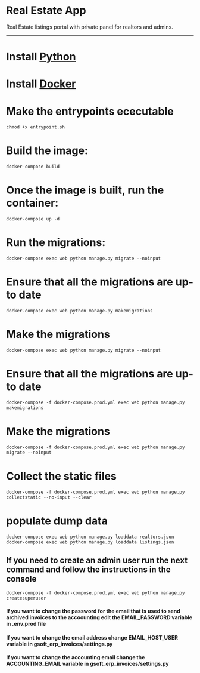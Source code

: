 # Real Estate App
Real Estate listings portal with private panel for realtors and admins.

---
# Install [Python](https://www.python.org/downloads/)

# Install [Docker](https://docs.docker.com/engine/install/)

# Make the entrypoints ececutable
`chmod +x entrypoint.sh`

# Build the image:
`docker-compose build`

# Once the image is built, run the container:
`docker-compose up -d`

# Run the migrations:

`docker-compose exec web python manage.py migrate --noinput`
  
# Ensure that all the migrations are up-to date
`docker-compose exec web python manage.py makemigrations`

# Make the migrations
`docker-compose exec web python manage.py migrate --noinput`

# Ensure that all the migrations are up-to date
`docker-compose -f docker-compose.prod.yml exec web python manage.py makemigrations`

# Make the migrations
`docker-compose -f docker-compose.prod.yml exec web python manage.py migrate --noinput`

# Collect the static files
`docker-compose -f docker-compose.prod.yml exec web python manage.py collectstatic --no-input --clear`

# populate dump data

`docker-compose exec web python manage.py loaddata realtors.json`
`docker-compose exec web python manage.py loaddata listings.json`

## If you need to create an admin user run the next command and follow the instructions in the console
`docker-compose -f docker-compose.prod.yml exec web python manage.py createsuperuser`

#### If you want to change the password for the email that is used to send archived invoices to the accoounting edit the EMAIL_PASSWORD variable in .env.prod file
#### If you want to change the email address change EMAIL_HOST_USER variable in gsoft_erp_invoices/settings.py
#### If you want to change the accounting email change the ACCOUNTING_EMAIL variable in gsoft_erp_invoices/settings.py